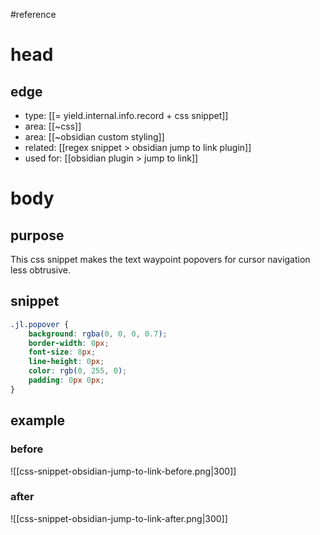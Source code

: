 #reference 

# head
## edge
- type: [[= yield.internal.info.record + css snippet]]
- area: [[~css]]
- area: [[~obsidian custom styling]]
- related: [[regex snippet > obsidian jump to link plugin]]
- used for: [[obsidian plugin > jump to link]]

# body
## purpose
This css snippet makes the text waypoint popovers for cursor navigation less obtrusive.

## snippet
```css
.jl.popover {
    background: rgba(0, 0, 0, 0.7);
    border-width: 0px;
    font-size: 8px;
    line-height: 0px;
    color: rgb(0, 255, 0);
    padding: 0px 0px;
}
```
## example
### before
![[css-snippet-obsidian-jump-to-link-before.png|300]]

### after
![[css-snippet-obsidian-jump-to-link-after.png|300]]